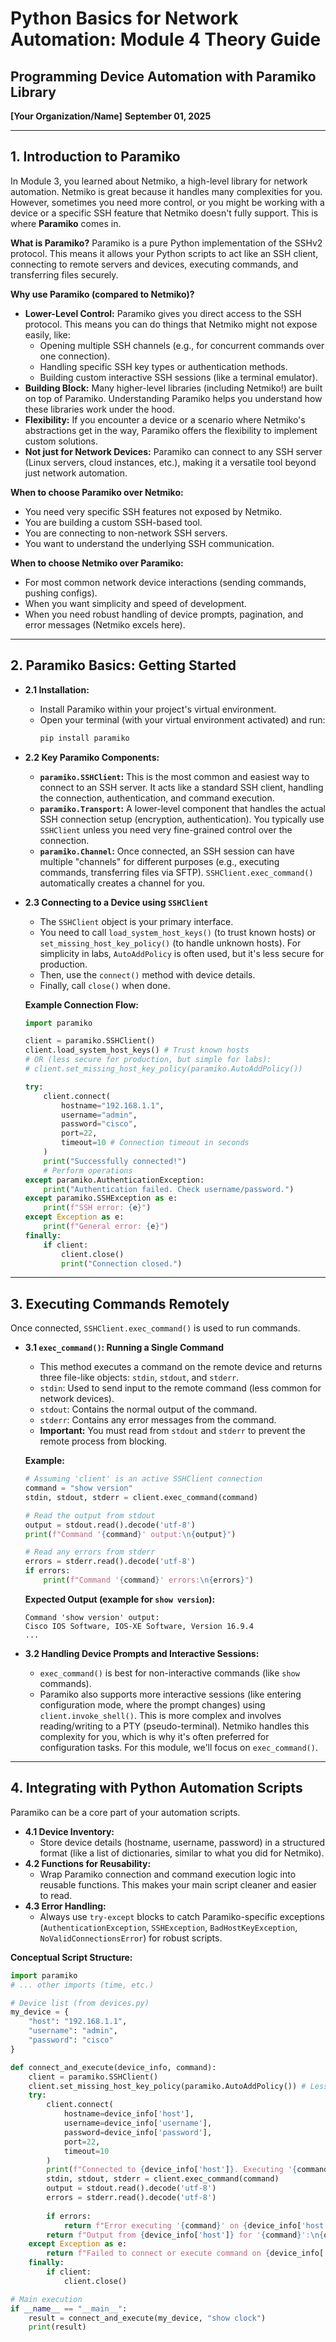 # Python Basics for Network Automation: Module 4 Theory Guide

## Programming Device Automation with Paramiko Library

**[Your Organization/Name]**
**September 01, 2025**

---

## 1. Introduction to Paramiko

In Module 3, you learned about Netmiko, a high-level library for network automation. Netmiko is great because it handles many complexities for you. However, sometimes you need more control, or you might be working with a device or a specific SSH feature that Netmiko doesn't fully support. This is where **Paramiko** comes in.

**What is Paramiko?**
Paramiko is a pure Python implementation of the SSHv2 protocol. This means it allows your Python scripts to act like an SSH client, connecting to remote servers and devices, executing commands, and transferring files securely.

**Why use Paramiko (compared to Netmiko)?**
*   **Lower-Level Control:** Paramiko gives you direct access to the SSH protocol. This means you can do things that Netmiko might not expose easily, like:
    *   Opening multiple SSH channels (e.g., for concurrent commands over one connection).
    *   Handling specific SSH key types or authentication methods.
    *   Building custom interactive SSH sessions (like a terminal emulator).
*   **Building Block:** Many higher-level libraries (including Netmiko!) are built on top of Paramiko. Understanding Paramiko helps you understand how these libraries work under the hood.
*   **Flexibility:** If you encounter a device or a scenario where Netmiko's abstractions get in the way, Paramiko offers the flexibility to implement custom solutions.
*   **Not just for Network Devices:** Paramiko can connect to any SSH server (Linux servers, cloud instances, etc.), making it a versatile tool beyond just network automation.

**When to choose Paramiko over Netmiko:**
*   You need very specific SSH features not exposed by Netmiko.
*   You are building a custom SSH-based tool.
*   You are connecting to non-network SSH servers.
*   You want to understand the underlying SSH communication.

**When to choose Netmiko over Paramiko:**
*   For most common network device interactions (sending commands, pushing configs).
*   When you want simplicity and speed of development.
*   When you need robust handling of device prompts, pagination, and error messages (Netmiko excels here).

---

## 2. Paramiko Basics: Getting Started

*   **2.1 Installation:**
    *   Install Paramiko within your project's virtual environment.
    *   Open your terminal (with your virtual environment activated) and run:
        ```bash
        pip install paramiko
        ```

*   **2.2 Key Paramiko Components:**

    *   **`paramiko.SSHClient`:** This is the most common and easiest way to connect to an SSH server. It acts like a standard SSH client, handling the connection, authentication, and command execution.
    *   **`paramiko.Transport`:** A lower-level component that handles the actual SSH connection setup (encryption, authentication). You typically use `SSHClient` unless you need very fine-grained control over the connection.
    *   **`paramiko.Channel`:** Once connected, an SSH session can have multiple "channels" for different purposes (e.g., executing commands, transferring files via SFTP). `SSHClient.exec_command()` automatically creates a channel for you.

*   **2.3 Connecting to a Device using `SSHClient`**
    *   The `SSHClient` object is your primary interface.
    *   You need to call `load_system_host_keys()` (to trust known hosts) or `set_missing_host_key_policy()` (to handle unknown hosts). For simplicity in labs, `AutoAddPolicy` is often used, but it's less secure for production.
    *   Then, use the `connect()` method with device details.
    *   Finally, call `close()` when done.

    **Example Connection Flow:**
    ```python
    import paramiko

    client = paramiko.SSHClient()
    client.load_system_host_keys() # Trust known hosts
    # OR (less secure for production, but simple for labs):
    # client.set_missing_host_key_policy(paramiko.AutoAddPolicy())

    try:
        client.connect(
            hostname="192.168.1.1",
            username="admin",
            password="cisco",
            port=22,
            timeout=10 # Connection timeout in seconds
        )
        print("Successfully connected!")
        # Perform operations
    except paramiko.AuthenticationException:
        print("Authentication failed. Check username/password.")
    except paramiko.SSHException as e:
        print(f"SSH error: {e}")
    except Exception as e:
        print(f"General error: {e}")
    finally:
        if client:
            client.close()
            print("Connection closed.")
    ```

---

## 3. Executing Commands Remotely

Once connected, `SSHClient.exec_command()` is used to run commands.

*   **3.1 `exec_command()`: Running a Single Command**
    *   This method executes a command on the remote device and returns three file-like objects: `stdin`, `stdout`, and `stderr`.
    *   `stdin`: Used to send input to the remote command (less common for network devices).
    *   `stdout`: Contains the normal output of the command.
    *   `stderr`: Contains any error messages from the command.
    *   **Important:** You must read from `stdout` and `stderr` to prevent the remote process from blocking.

    **Example:**
    ```python
    # Assuming 'client' is an active SSHClient connection
    command = "show version"
    stdin, stdout, stderr = client.exec_command(command)

    # Read the output from stdout
    output = stdout.read().decode('utf-8')
    print(f"Command '{command}' output:\n{output}")

    # Read any errors from stderr
    errors = stderr.read().decode('utf-8')
    if errors:
        print(f"Command '{command}' errors:\n{errors}")
    ```
    **Expected Output (example for `show version`):**
    ```
    Command 'show version' output:
    Cisco IOS Software, IOS-XE Software, Version 16.9.4
    ...
    ```

*   **3.2 Handling Device Prompts and Interactive Sessions:**
    *   `exec_command()` is best for non-interactive commands (like `show` commands).
    *   Paramiko also supports more interactive sessions (like entering configuration mode, where the prompt changes) using `client.invoke_shell()`. This is more complex and involves reading/writing to a PTY (pseudo-terminal). Netmiko handles this complexity for you, which is why it's often preferred for configuration tasks. For this module, we'll focus on `exec_command()`.

---

## 4. Integrating with Python Automation Scripts

Paramiko can be a core part of your automation scripts.

*   **4.1 Device Inventory:**
    *   Store device details (hostname, username, password) in a structured format (like a list of dictionaries, similar to what you did for Netmiko).
*   **4.2 Functions for Reusability:**
    *   Wrap Paramiko connection and command execution logic into reusable functions. This makes your main script cleaner and easier to read.
*   **4.3 Error Handling:**
    *   Always use `try-except` blocks to catch Paramiko-specific exceptions (`AuthenticationException`, `SSHException`, `BadHostKeyException`, `NoValidConnectionsError`) for robust scripts.

**Conceptual Script Structure:**
```python
import paramiko
# ... other imports (time, etc.)

# Device list (from devices.py)
my_device = {
    "host": "192.168.1.1",
    "username": "admin",
    "password": "cisco"
}

def connect_and_execute(device_info, command):
    client = paramiko.SSHClient()
    client.set_missing_host_key_policy(paramiko.AutoAddPolicy()) # Less secure, but simple for labs
    try:
        client.connect(
            hostname=device_info['host'],
            username=device_info['username'],
            password=device_info['password'],
            port=22,
            timeout=10
        )
        print(f"Connected to {device_info['host']}. Executing '{command}'...")
        stdin, stdout, stderr = client.exec_command(command)
        output = stdout.read().decode('utf-8')
        errors = stderr.read().decode('utf-8')
        
        if errors:
            return f"Error executing '{command}' on {device_info['host']}:\n{errors}"
        return f"Output from {device_info['host']} for '{command}':\n{output}"
    except Exception as e:
        return f"Failed to connect or execute command on {device_info['host']}: {e}"
    finally:
        if client:
            client.close()

# Main execution
if __name__ == "__main__":
    result = connect_and_execute(my_device, "show clock")
    print(result)